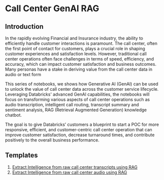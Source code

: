 # Call Center GenAI RAG

## Introduction

In the rapidly evolving Financial and Insurance industry, the ability to efficiently handle customer interactions is paramount. The call center, often the first point of contact for customers, plays a crucial role in shaping customer experiences and satisfaction levels. However, traditional call center operations often face challenges in terms of speed, efficiency, and accuracy, which can impact customer satisfaction and business outcomes. Many personas have a stake in deriving value from the call center data in audio or text form

This series of notebooks, we shows how Generative AI (GenAI) can be used to unlock the value of call center data across the customer service lifecycle. Leveraging Databricks' advanced GenAI capabilities, the notebooks will focus on transforming various aspects of call center operations such as audio transcription, intelligent call routing, transcript summary and sentiment analysis, RAG (Retrieval Augmented Generation) knowledge chatbot.

The goal is to give Databricks’ customers a blueprint to start a POC for more responsive, efficient, and customer-centric call center operation that can improve customer satisfaction, decrease turnaround times, and contribute positively to the overall business performance.


## Templates

1. [Extract Intelligence from raw call center transcripts using RAG](./transcripts_summarization_rag_chatbot/)
2. [Extract Intelligence from raw call center audio using RAG](./audio_transcription_summarization_rag_chatbot/)